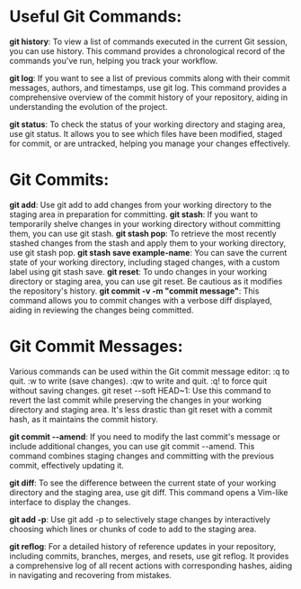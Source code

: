 # Useful Git Commands:

**git history**: To view a list of commands executed in the current Git session, you can use history. This command provides a chronological record of the commands you've run, helping you track your workflow.

**git log**: If you want to see a list of previous commits along with their commit messages, authors, and timestamps, use git log. This command provides a comprehensive overview of the commit history of your repository, aiding in understanding the evolution of the project.

**git status**: To check the status of your working directory and staging area, use git status. It allows you to see which files have been modified, staged for commit, or are untracked, helping you manage your changes effectively.

# Git Commits:

**git add**: Use git add to add changes from your working directory to the staging area in preparation for committing.
**git stash**: If you want to temporarily shelve changes in your working directory without committing them, you can use git stash.
**git stash pop**: To retrieve the most recently stashed changes from the stash and apply them to your working directory, use git stash pop.
**git stash save example-name**: You can save the current state of your working directory, including staged changes, with a custom label using git stash save.
**git reset**: To undo changes in your working directory or staging area, you can use git reset. Be cautious as it modifies the repository's history.
**git commit -v -m "commit message"**: This command allows you to commit changes with a verbose diff displayed, aiding in reviewing the changes being committed.
# Git Commit Messages:

Various commands can be used within the Git commit message editor:
:q to quit.
:w to write (save changes).
:qw to write and quit.
:q! to force quit without saving changes.
git reset --soft HEAD~1: Use this command to revert the last commit while preserving the changes in your working directory and staging area. It's less drastic than git reset with a commit hash, as it maintains the commit history.

**git commit --amend**: If you need to modify the last commit's message or include additional changes, you can use git commit --amend. This command combines staging changes and committing with the previous commit, effectively updating it.

**git diff**: To see the difference between the current state of your working directory and the staging area, use git diff. This command opens a Vim-like interface to display the changes.

**git add -p**: Use git add -p to selectively stage changes by interactively choosing which lines or chunks of code to add to the staging area.

**git reflog**: For a detailed history of reference updates in your repository, including commits, branches, merges, and resets, use git reflog. It provides a comprehensive log of all recent actions with corresponding hashes, aiding in navigating and recovering from mistakes.


